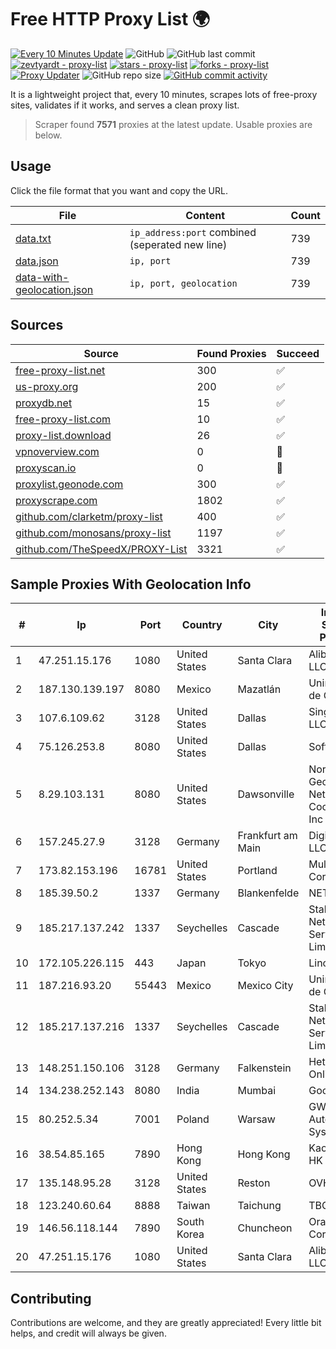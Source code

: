 
# Free HTTP Proxy List 🌍

[![Every 10 Minutes Update](https://github.com/mertguvencli/http-proxy-list/actions/workflows/main.yml/badge.svg?branch=main)](https://github.com/mertguvencli/http-proxy-list/actions/workflows/main.yml)
![GitHub](https://img.shields.io/github/license/mertguvencli/http-proxy-list)
![GitHub last commit](https://img.shields.io/github/last-commit/mertguvencli/http-proxy-list)
[![zevtyardt - proxy-list](https://img.shields.io/static/v1?label=zevtyardt&message=proxy-list&color=blue&logo=github)](https://github.com/zevtyardt/proxy-list "Go to GitHub repo")
[![stars - proxy-list](https://img.shields.io/github/stars/zevtyardt/proxy-list?style=social)](https://github.com/zevtyardt/proxy-list)
[![forks - proxy-list](https://img.shields.io/github/forks/zevtyardt/proxy-list?style=social)](https://github.com/zevtyardt/proxy-list)
[![Proxy Updater](https://github.com/zevtyardt/proxy-list/workflows/Proxy%20Updater/badge.svg)](https://github.com/zevtyardt/proxy-list/actions?query=workflow:"Proxy+Updater")
![GitHub repo size](https://img.shields.io/github/repo-size/zevtyardt/proxy-list)
[![GitHub commit activity](https://img.shields.io/github/commit-activity/m/zevtyardt/proxy-list?logo=commits)](https://github.com/zevtyardt/proxy-list/commits/main)

It is a lightweight project that, every 10 minutes, scrapes lots of free-proxy sites, validates if it works, and serves a clean proxy list.

> Scraper found **7571** proxies at the latest update. Usable proxies are below.

## Usage

Click the file format that you want and copy the URL.

|File|Content|Count|
|----|-------|-----|
|[data.txt](https://raw.githubusercontent.com/mertguvencli/http-proxy-list/main/proxy-list/data.txt)|`ip_address:port` combined (seperated new line)|739|
|[data.json](https://raw.githubusercontent.com/mertguvencli/http-proxy-list/main/proxy-list/data.json)|`ip, port`|739|
|[data-with-geolocation.json](https://raw.githubusercontent.com/mertguvencli/http-proxy-list/main/proxy-list/data-with-geolocation.json)|`ip, port, geolocation`|739|

## Sources

|Source|Found Proxies|Succeed|
|------|-------------|-------|
|[free-proxy-list.net](https://free-proxy-list.net)|300|✅|
|[us-proxy.org](https://www.us-proxy.org)|200|✅|
|[proxydb.net](http://proxydb.net)|15|✅|
|[free-proxy-list.com](https://free-proxy-list.com/?page=&port=&type%5B%5D=http&type%5B%5D=https&up_time=0&search=Search)|10|✅|
|[proxy-list.download](https://www.proxy-list.download/HTTP)|26|✅|
|[vpnoverview.com](https://vpnoverview.com/privacy/anonymous-browsing/free-proxy-servers)|0|🚫|
|[proxyscan.io](https://www.proxyscan.io)|0|🚫|
|[proxylist.geonode.com](https://proxylist.geonode.com/api/proxy-list?limit=300&page=1&sort_by=lastChecked&sort_type=desc&protocols=http,https)|300|✅|
|[proxyscrape.com](https://api.proxyscrape.com/v2/?request=displayproxies&protocol=http&timeout=10000&country=all&ssl=all&anonymity=all)|1802|✅|
|[github.com/clarketm/proxy-list](https://raw.githubusercontent.com/clarketm/proxy-list/master/proxy-list-raw.txt)|400|✅|
|[github.com/monosans/proxy-list](https://raw.githubusercontent.com/monosans/proxy-list/main/proxies/http.txt)|1197|✅|
|[github.com/TheSpeedX/PROXY-List](https://raw.githubusercontent.com/TheSpeedX/PROXY-List/master/http.txt)|3321|✅|


## Sample Proxies With Geolocation Info

|#|Ip|Port|Country|City|Internet Service Provider|
|-|--|----|-------|----|-------------------------|
|1|47.251.15.176|1080|United States|Santa Clara|Alibaba.com LLC|
|2|187.130.139.197|8080|Mexico|Mazatlán|Uninet S.A. de C.V.|
|3|107.6.109.62|3128|United States|Dallas|SingleHop LLC|
|4|75.126.253.8|8080|United States|Dallas|SoftLayer|
|5|8.29.103.131|8080|United States|Dawsonville|North Georgia Network Cooperative, Inc|
|6|157.245.27.9|3128|Germany|Frankfurt am Main|DigitalOcean, LLC|
|7|173.82.153.196|16781|United States|Portland|Multacom Corporation|
|8|185.39.50.2|1337|Germany|Blankenfelde|NETZNUTZ|
|9|185.217.137.242|1337|Seychelles|Cascade|Stallion Network Services Limited|
|10|172.105.226.115|443|Japan|Tokyo|Linode, LLC|
|11|187.216.93.20|55443|Mexico|Mexico City|Uninet S.A. de C.V.|
|12|185.217.137.216|1337|Seychelles|Cascade|Stallion Network Services Limited|
|13|148.251.150.106|3128|Germany|Falkenstein|Hetzner Online GmbH|
|14|134.238.252.143|8080|India|Mumbai|Google LLC|
|15|80.252.5.34|7001|Poland|Warsaw|GWNET Autonomus System|
|16|38.54.85.165|7890|Hong Kong|Hong Kong|Kaopu Cloud HK Limited|
|17|135.148.95.28|3128|United States|Reston|OVH SAS|
|18|123.240.60.64|8888|Taiwan|Taichung|TBC|
|19|146.56.118.144|7890|South Korea|Chuncheon|Oracle Corporation|
|20|47.251.15.176|1080|United States|Santa Clara|Alibaba.com LLC|



## Contributing

Contributions are welcome, and they are greatly appreciated! Every
little bit helps, and credit will always be given.

